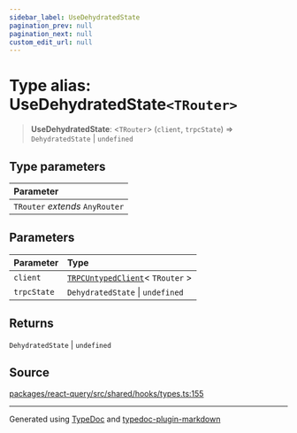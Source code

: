 ```yaml
---
sidebar_label: UseDehydratedState
pagination_prev: null
pagination_next: null
custom_edit_url: null
---
```


# Type alias: UseDehydratedState`<TRouter>`

> **UseDehydratedState**: \<`TRouter`\> (`client`, `trpcState`) => `DehydratedState` \| `undefined`

## Type parameters

| Parameter                       |
| :------------------------------ |
| `TRouter` _extends_ `AnyRouter` |

## Parameters

| Parameter   | Type                                                                                                |
| :---------- | :-------------------------------------------------------------------------------------------------- |
| `client`    | [`TRPCUntypedClient`](../../01-module.index/02-Classes/02-class.TRPCUntypedClient.md)< `TRouter` \> |
| `trpcState` | `DehydratedState` \| `undefined`                                                                    |

## Returns

`DehydratedState` \| `undefined`

## Source

[packages/react-query/src/shared/hooks/types.ts:155](https://github.com/trpc/trpc/blob/caccce64/packages/react-query/src/shared/hooks/types.ts#L155)

---

Generated using [TypeDoc](https://typedoc.org/) and [typedoc-plugin-markdown](https://www.npmjs.com/package/typedoc-plugin-markdown)
